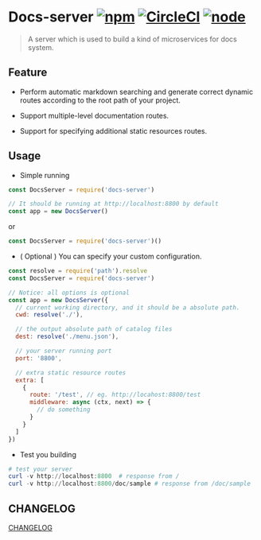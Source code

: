 # Docs-server [![npm](https://img.shields.io/npm/v/docs-server.svg)](https://www.npmjs.com/package/docs-server) [![CircleCI](https://circleci.com/gh/lbwa/docs-server.svg?style=svg)](https://circleci.com/gh/lbwa/docs-server) [![node](https://img.shields.io/node/v/docs-server.svg)](https://www.npmjs.com/package/docs-server)

> A server which is used to build a kind of microservices for docs system.

## Feature

- Perform automatic markdown searching and generate correct dynamic routes according to the root path of your project.

- Support multiple-level documentation routes.

- Support for specifying additional static resources routes.

## Usage

- Simple running

```js
const DocsServer = require('docs-server')

// It should be running at http://localhost:8800 by default
const app = new DocsServer()
```

or

```js
const DocsServer = require('docs-server')()
```

- ( Optional ) You can specify your custom configuration.

```js
const resolve = require('path').resolve
const DocsServer = require('docs-server')

// Notice: all options is optional
const app = new DocsServer({
  // current working directory, and it should be a absolute path.
  cwd: resolve('./'),

  // the output absolute path of catalog files
  dest: resolve('./menu.json'),

  // your server running port
  port: '8800',

  // extra static resource routes
  extra: [
    {
      route: '/test', // eg. http://locahost:8800/test
      middleware: async (ctx, next) => {
        // do something
      }
    }
  ]
})
```

- Test you building

```powershell
# test your server
curl -v http://localhost:8800  # response from /
curl -v http://localhost:8800/doc/sample # response from /doc/sample
```

## CHANGELOG

[CHANGELOG](./CHANGELOG.md)
